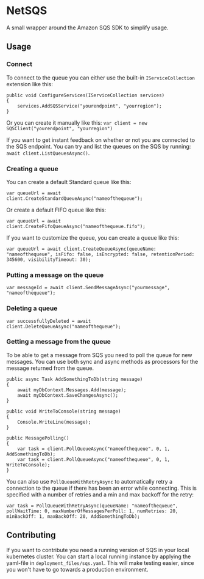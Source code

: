 # NetSQS

A small wrapper around the Amazon SQS SDK to simplify usage.

## Usage

### Connect
To connect to the queue you can either use the built-in `IServiceCollection` extension like this:

```
public void ConfigureServices(IServiceCollection services)
{
    services.AddSQSService("yourendpoint", "yourregion"); 
}
```

Or you can create it manually like this: `var client = new SQSClient("yourendpoint", "yourregion")`

If you want to get instant feedback on whether or not you are connected to the SQS endpoint. You can try and list the queues on the SQS by running: `await client.ListQueuesAsync()`.

### Creating a queue

You can create a default Standard queue like this:
```
var queueUrl = await client.CreateStandardQueueAsync("nameofthequeue");
```
Or create a default FIFO queue like this:
```
var queueUrl = await client.CreateFifoQueueAsync("nameofthequeue.fifo");
```
If you want to customize the queue, you can create a queue like this:
```
var queueUrl = await client.CreateQueueAsync(queueName: "nameofthequeue", isFifo: false, isEncrypted: false, retentionPeriod: 345600, visibilityTimeout: 30);
```

### Putting a message on the queue
```
var messageId = await client.SendMessageAsync("yourmessage", "nameofthequeue");
```

### Deleting a queue
```
var successfullyDeleted = await client.DeleteQueueAsync("nameofthequeue");
```

### Getting a message from the queue
To be able to get a message from SQS you need to poll the queue for new messages. You can use both sync and async methods as processors for the message returned from the queue.

```
public async Task AddSomethingToDb(string message) 
{
    await myDbContext.Messages.Add(message);
    await myDbContext.SaveChangesAsync();
}

public void WriteToConsole(string message)
{
    Console.WriteLine(message);
}

public MessagePolling() 
{
    var task = client.PollQueueAsync("nameofthequeue", 0, 1, AddSomethingToDb);
    var task = client.PollQueueAsync("nameofthequeue", 0, 1, WriteToConsole);
}
```
You can also use `PollQueueWithRetryAsync` to automatically retry a connection to the queue if there has been an error while connecting. This is specified with a number of retries and a min and max backoff for the retry:
```
var task = PollQueueWithRetryAsync(queueName: "nameofthequeue", pollWaitTime: 0, maxNumberOfMessagesPerPoll: 1, numRetries: 20, minBackOff: 1, maxBackOff: 20, AddSomethingToDb);
```

## Contributing
If you want to contribute you need a running version of SQS in your local kubernetes cluster. You can start a local running instance by applying the yaml-file in `deployment_files/sqs.yaml`.
This will make testing easier, since you won't have to go towards a production environment.
